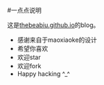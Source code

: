 #一点点说明

这是[thebeabiu.github.io](http://thebea.github.io)的blog。
* 感谢来自于maoxiaoke的设计
* 希望你喜欢
* 欢迎star
* 欢迎fork
* Happy hacking ^_^
